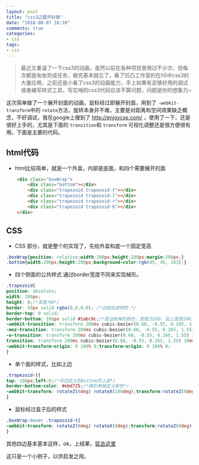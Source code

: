 ```yaml
---
layout: post
title: "css3之展开封面"
date: "2018-08-07 16:39"
comments: true
categories:
- css
tags:
- css
---
```


> 最近又重温了一下css3的动画，虽然以前在各种项目里用过不少次，但每次都是匆匆完成任务，做完基本就忘了，看了凹凸工作室的在h5中css3的大量应用，之前还是小看了css3的动画能力，手上如果有足够好用的调试或者编写样式工具，写花哨的css3代码应该不算问题，问题是你的想象力~
<!-- more -->

这次简单做了一个展开封面的动画，鼠标经过即展开封面，用到了 `-webkit-transform`中的 `rotate`方法，旋转本身并不难，主要是对距离和空间效果缺乏概念，不好调试，我在google上搜到了 http://enjoycss.com/ ，使用了一下，还是很好上手的，尤其是下面的 `transition`和 `transform` 可视化调整还是很方便很有用。下面是主要的代码。
## html代码
-  html比较简单，就是一个外盒，内部是底面，和四个需要展开的面
```html
    <div class="boxWrap">
        <div class="bottom"></div>
        <div class="trapezoid trapezoid-t"></div>
        <div class="trapezoid trapezoid-l"></div>
        <div class="trapezoid trapezoid-r"></div>
        <div class="trapezoid trapezoid-b"></div>
    </div>
```

## CSS

- CSS 部分，就是整个的实现了，先给外盒和底一个固定宽高

```css
.boxWrap{position: relative;width:200px;height:200px;margin:200px;}
.bottom{width:200px;height:200px;background-color:rgb(45, 45, 163);}
```

- 四个侧面的公共样式 通过border宽度不同来实现梯形。

```css
.trapezoid{
position: absolute;
width: 100px;
height: 0;/*高度为0*/
border: 50px solid rgba(0,0,0,0); /*边框给透明色 */
border-top: 0 solid;
border-bottom: 100px solid #1abc9c;/*底边给梯形颜色，宽度为100，加上宽度100，整体200px*/
-webkit-transition: transform 200ms cubic-bezier(0.68, -0.55, 0.265, 1.55) 10ms;/* 这个是用enjoycss生成的，具体去页面里操作，比较直观，手写还是麻烦点*/
-moz-transition: transform 200ms cubic-bezier(0.68, -0.55, 0.265, 1.55) 10ms;
-o-transition: transform 200ms cubic-bezier(0.68, -0.55, 0.265, 1.55) 10ms;
transition: transform 200ms cubic-bezier(0.68, -0.55, 0.265, 1.55) 10ms;
-webkit-transform-origin: 0 100% 0;transform-origin: 0 100% 0;
}
```

- 单个面的样式，比如上边

```css
.trapezoid-t{
top:-100px;left:0;/*将边定义到bottom的上部*/
border-bottom-color: #ebd725;/*梯形单独定义颜色*/
-webkit-transform: rotateZ(0deg) rotateX(180deg);transform:rotateZ(0deg) rotateX(180deg); /*定义默认旋转*/
}
```

- 鼠标经过盒子后的样式

```css
.boxWrap:hover .trapezoid-t{
-webkit-transform: rotateZ(0deg) rotateX(0deg);transform:rotateZ(0deg) rotateX(0deg);
}
```

其他四边基本基本这样，ok，上结果，[猛击这里](/my/transformDemo/expandCover.html)

这只是一个小例子，以供启发之用。